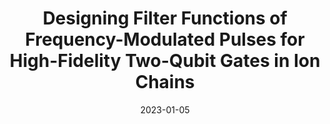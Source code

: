 ---
title: 'Designing Filter Functions of Frequency-Modulated Pulses for High-Fidelity Two-Qubit Gates in Ion Chains'
collection: publications
permalink: /publication/2023-01-05-Filter
excerpt: 'We derived and designed filter functions of the laser pulses for two-qubit gates on trapped ions, in order to suppress the effects of time-varying fluctuations of the motional-mode frequencies. This improved the experimentally measured gate fidelity from 99.23(7)% to 99.55(7)% in a five-ion chain.'
date: 2023-01-05
venue: 'Physical Review Applied'
paperno: '19, 014014'
authors: '<b>MK</b>, Y. Wang, C. Fang, B. Zhang, O. Khosravani, J. Kim, and K.R. Brown'
paperurl: 'https://journals.aps.org/prapplied/abstract/10.1103/PhysRevApplied.19.014014'
arXiv: 'arXiv:2206.10850'
arXivurl: 'https://arxiv.org/abs/2206.10850'
---